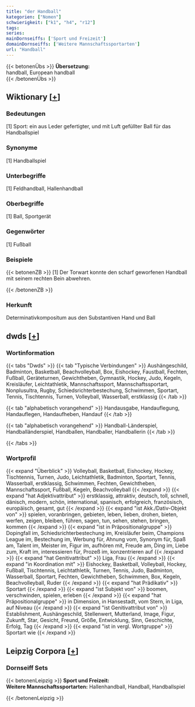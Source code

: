 ```yaml
---
title: "der Handball"
kategorien: ["Nomen"]
schwierigkeit: ["k1", "h4", "r12"]
tags:
series:
mainDornseiffs: ['Sport und Freizeit']
domainDornseiffs: ['Weitere Mannschaftssportarten']
url: "Handball"
---
```


{{< betonenÜbs >}}
**Übersetzung:**  
handball, European handball  
{{< /betonenÜbs >}}

## Wiktionary [[+](https://de.wiktionary.org/wiki/Handball)]

### Bedeutungen
[1] Sport: ein aus Leder gefertigter, und mit Luft gefüllter Ball für das Handballspiel  

### Synonyme
[1] Handballspiel  

### Unterbegriffe
[1] Feldhandball, Hallenhandball  

### Oberbegriffe
[1] Ball, Sportgerät  

### Gegenwörter
[1] Fußball  

### Beispiele
{{< betonenZB >}}
[1] Der Torwart konnte den scharf geworfenen Handball mit seinem rechten Bein abwehren.  

{{< /betonenZB >}}
### Herkunft
Determinativkompositum aus den Substantiven Hand und Ball  



## dwds [[+](https://www.dwds.de/wb/Handball)]

### Wortinformation
{{< tabs "Dwds" >}}
{{< tab "Typische Verbindungen" >}}
Aushängeschild, Badminton, Basketball, Beachvolleyball, Box, Eishockey, Faustball, Fechten, Fußball, Geräteturnen, Gewichtheben, Gymnastik, Hockey, Judo, Kegeln, Kreisläufer, Leichtathletik, Mannschaftssport, Mannschaftssportart, Nonplusultra, Rugby, Schiedsrichterbestechung, Schwimmen, Sportart, Tennis, Tischtennis, Turnen, Volleyball, Wasserball, erstklassig
{{< /tab >}}

{{< tab "alphabetisch vorangehend" >}}
Handausgabe, Handauflegung, Handauflegen, Handaufheben, Handauf
{{< /tab >}}

{{< tab "alphabetisch vorangehend" >}}
Handball-Länderspiel, Handballänderspiel, Handballen, Handballer, Handballerin
{{< /tab >}}

{{< /tabs >}}

### Wortprofil
{{< expand "Überblick" >}} Volleyball, Basketball, Eishockey, Hockey, Tischtennis, Turnen, Judo, Leichtathletik, Badminton, Sportart, Tennis, Wasserball, erstklassig, Schwimmen, Fechten, Gewichtheben, Mannschaftssport, Fußball, Kegeln, Beachvolleyball {{< /expand >}}
{{< expand "hat Adjektivattribut" >}} erstklassig, attraktiv, deutsch, toll, schnell, dänisch, modern, schön, international, spanisch, erfolgreich, französisch, europäisch, gesamt, gut {{< /expand >}}
{{< expand "ist Akk./Dativ-Objekt von" >}} spielen, voranbringen, gebieten, leben, lieben, drohen, bieten, werfen, zeigen, bleiben, führen, sagen, tun, sehen, stehen, bringen, kommen {{< /expand >}}
{{< expand "ist in Präpositionalgruppe" >}} Dopingfall im, Schiedsrichterbestechung im, Kreisläufer beim, Champions League im, Bestechung im, Werbung für, Ahnung vom, Synonym für, Spaß am, Talent im, Meister im, Figur im, aufhören mit, Freude am, Ding im, Liebe zum, Kraft im, interessieren für, Prozeß im, konzentrieren auf {{< /expand >}}
{{< expand "hat Genitivattribut" >}} Liga, Frau {{< /expand >}}
{{< expand "in Koordination mit" >}} Eishockey, Basketball, Volleyball, Hockey, Fußball, Tischtennis, Leichtathletik, Turnen, Tennis, Judo, Badminton, Wasserball, Sportart, Fechten, Gewichtheben, Schwimmen, Box, Kegeln, Beachvolleyball, Ruder {{< /expand >}}
{{< expand "hat Prädikativ" >}} Sportart {{< /expand >}}
{{< expand "ist Subjekt von" >}} boomen, verschwinden, spielen, erleben {{< /expand >}}
{{< expand "hat Präpositionalgruppe" >}} in Dimension, in Hansestadt, vom Stern, in Liga, auf Niveau {{< /expand >}}
{{< expand "ist Genitivattribut von" >}} Establishment, Aushängeschild, Stellenwert, Mutterland, Image, Figur, Zukunft, Star, Gesicht, Freund, Größe, Entwicklung, Sinn, Geschichte, Erfolg, Tag {{< /expand >}}
{{< expand "ist in vergl. Wortgruppe" >}} Sportart wie {{< /expand >}}

## Leipzig Corpora [[+](https://corpora.uni-leipzig.de/en/res?word=Handball&corpusId=deu_newscrawl-public_2018)]

### Dornseiff Sets
{{< betonenLeipzig >}}
**Sport und Freizeit:**  
**Weitere Mannschaftssportarten:** Hallenhandball, Handball, Handballspiel  

{{< /betonenLeipzig >}}
